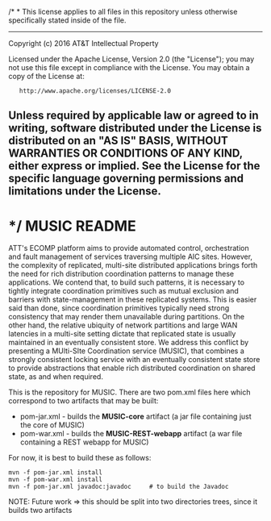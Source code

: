 /*
 * 
This license applies to all files in this repository unless otherwise specifically
stated inside of the file. 

 ---------------------------------------------------------------------------
   Copyright (c) 2016 AT&T Intellectual Property

   Licensed under the Apache License, Version 2.0 (the "License");
   you may not use this file except in compliance with the License.
   You may obtain a copy of the License at:

       http://www.apache.org/licenses/LICENSE-2.0

   Unless required by applicable law or agreed to in writing, software
   distributed under the License is distributed on an "AS IS" BASIS,
   WITHOUT WARRANTIES OR CONDITIONS OF ANY KIND, either express or implied.
   See the License for the specific language governing permissions and
   limitations under the License.
 ---------------------------------------------------------------------------

 */
MUSIC README
===============

ATT's ECOMP platform aims to provide automated control, orchestration and fault management of
services traversing multiple AIC sites. However, the complexity of replicated, multi-site
distributed applications brings forth the need for rich distribution coordination patterns to manage
these applications. We contend that, to build such patterns, it is necessary to tightly integrate
coordination primitives such as mutual exclusion and barriers with state-management in these
replicated systems. This is easier said than done, since coordination primitives typically need
strong consistency that may render them unavailable during partitions. On the other hand, the
relative ubiquity of network partitions and large WAN latencies in a multi-site setting dictate that
replicated state is usually maintained in an eventually consistent store. We address this conflict
by presenting a MUlti-SIte Coordination service (MUSIC), that combines a strongly consistent locking
service with an eventually consistent state store to provide abstractions that enable rich
distributed coordination on shared state, as and when required.

This is the repository for MUSIC.  There are two pom.xml files here which correspond to two
artifacts that may be built:

 * pom-jar.xml - builds the __MUSIC-core__ artifact (a jar file containing just the core of MUSIC)
 * pom-war.xml - builds the __MUSIC-REST-webapp__ artifact (a war file containing a REST webapp for MUSIC)

For now, it is best to build these as follows:

	mvn -f pom-jar.xml install
	mvn -f pom-war.xml install
	mvn -f pom-jar.xml javadoc:javadoc     # to build the Javadoc

NOTE: Future work => this should be split into two directories trees, since it builds two artifacts
